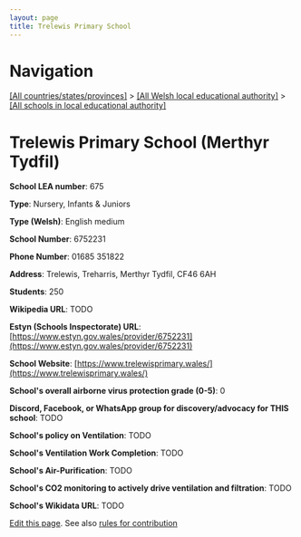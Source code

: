 ```yaml
---
layout: page
title: Trelewis Primary School
---
```

# Navigation

[[All countries/states/provinces]](../../..) > [[All Welsh local educational authority]](../..) > [[All schools in local educational authority]](..)

# Trelewis Primary School (Merthyr Tydfil)

**School LEA number**: 675

**Type**: Nursery, Infants & Juniors

**Type (Welsh)**: English medium

**School Number**: 6752231

**Phone Number**: 01685 351822

**Address**: Trelewis, Treharris, Merthyr Tydfil, CF46 6AH

**Students**: 250

**Wikipedia URL**: TODO

**Estyn (Schools Inspectorate) URL**: [https://www.estyn.gov.wales/provider/6752231](https://www.estyn.gov.wales/provider/6752231)

**School Website**: [https://www.trelewisprimary.wales/](https://www.trelewisprimary.wales/)

**School's overall airborne virus protection grade (0-5)**: 0

**Discord, Facebook, or WhatsApp group for discovery/advocacy for THIS school**: TODO

**School's policy on Ventilation**: TODO

**School's Ventilation Work Completion**: TODO

**School's Air-Purification**: TODO

**School's CO2 monitoring to actively drive ventilation and filtration**: TODO

**School's Wikidata URL**: TODO




[Edit this page](https://github.com/ventilate-schools/Wales/edit/prif/./Merthyr_Tydfil/Trelewis_Primary_School.md). See also [rules for contribution](../../../contribution-rules/)